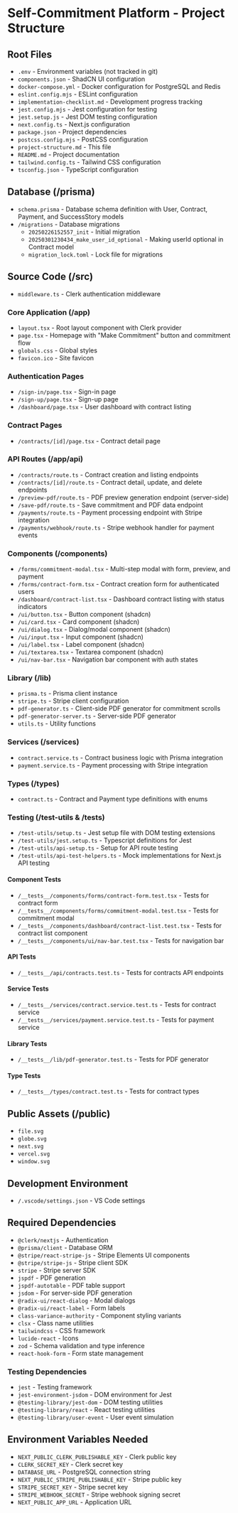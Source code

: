 # Self-Commitment Platform - Project Structure

## Root Files
- `.env` - Environment variables (not tracked in git)
- `components.json` - ShadCN UI configuration
- `docker-compose.yml` - Docker configuration for PostgreSQL and Redis
- `eslint.config.mjs` - ESLint configuration
- `implementation-checklist.md` - Development progress tracking
- `jest.config.mjs` - Jest configuration for testing
- `jest.setup.js` - Jest DOM testing configuration
- `next.config.ts` - Next.js configuration
- `package.json` - Project dependencies
- `postcss.config.mjs` - PostCSS configuration
- `project-structure.md` - This file
- `README.md` - Project documentation
- `tailwind.config.ts` - Tailwind CSS configuration
- `tsconfig.json` - TypeScript configuration

## Database (/prisma)
- `schema.prisma` - Database schema definition with User, Contract, Payment, and SuccessStory models
- `/migrations` - Database migrations
  - `20250226152557_init` - Initial migration
  - `20250301230434_make_user_id_optional` - Making userId optional in Contract model
  - `migration_lock.toml` - Lock file for migrations

## Source Code (/src)
- `middleware.ts` - Clerk authentication middleware

### Core Application (/app)
- `layout.tsx` - Root layout component with Clerk provider
- `page.tsx` - Homepage with "Make Commitment" button and commitment flow
- `globals.css` - Global styles
- `favicon.ico` - Site favicon

### Authentication Pages
- `/sign-in/page.tsx` - Sign-in page
- `/sign-up/page.tsx` - Sign-up page
- `/dashboard/page.tsx` - User dashboard with contract listing

### Contract Pages
- `/contracts/[id]/page.tsx` - Contract detail page

### API Routes (/app/api)
- `/contracts/route.ts` - Contract creation and listing endpoints
- `/contracts/[id]/route.ts` - Contract detail, update, and delete endpoints
- `/preview-pdf/route.ts` - PDF preview generation endpoint (server-side)
- `/save-pdf/route.ts` - Save commitment and PDF data endpoint
- `/payments/route.ts` - Payment processing endpoint with Stripe integration
- `/payments/webhook/route.ts` - Stripe webhook handler for payment events

### Components (/components)
- `/forms/commitment-modal.tsx` - Multi-step modal with form, preview, and payment
- `/forms/contract-form.tsx` - Contract creation form for authenticated users
- `/dashboard/contract-list.tsx` - Dashboard contract listing with status indicators
- `/ui/button.tsx` - Button component (shadcn)
- `/ui/card.tsx` - Card component (shadcn)
- `/ui/dialog.tsx` - Dialog/modal component (shadcn)
- `/ui/input.tsx` - Input component (shadcn)
- `/ui/label.tsx` - Label component (shadcn)
- `/ui/textarea.tsx` - Textarea component (shadcn)
- `/ui/nav-bar.tsx` - Navigation bar component with auth states

### Library (/lib)
- `prisma.ts` - Prisma client instance
- `stripe.ts` - Stripe client configuration
- `pdf-generator.ts` - Client-side PDF generator for commitment scrolls
- `pdf-generator-server.ts` - Server-side PDF generator
- `utils.ts` - Utility functions

### Services (/services)
- `contract.service.ts` - Contract business logic with Prisma integration
- `payment.service.ts` - Payment processing with Stripe integration

### Types (/types)
- `contract.ts` - Contract and Payment type definitions with enums

### Testing (/test-utils & /__tests__)
- `/test-utils/setup.ts` - Jest setup file with DOM testing extensions
- `/test-utils/jest.setup.ts` - Typescript definitions for Jest
- `/test-utils/api-setup.ts` - Setup for API route testing
- `/test-utils/api-test-helpers.ts` - Mock implementations for Next.js API testing

#### Component Tests
- `/__tests__/components/forms/contract-form.test.tsx` - Tests for contract form
- `/__tests__/components/forms/commitment-modal.test.tsx` - Tests for commitment modal
- `/__tests__/components/dashboard/contract-list.test.tsx` - Tests for contract list component
- `/__tests__/components/ui/nav-bar.test.tsx` - Tests for navigation bar

#### API Tests
- `/__tests__/api/contracts.test.ts` - Tests for contracts API endpoints

#### Service Tests
- `/__tests__/services/contract.service.test.ts` - Tests for contract service
- `/__tests__/services/payment.service.test.ts` - Tests for payment service

#### Library Tests
- `/__tests__/lib/pdf-generator.test.ts` - Tests for PDF generator

#### Type Tests
- `/__tests__/types/contract.test.ts` - Tests for contract types

## Public Assets (/public)
- `file.svg`
- `globe.svg`
- `next.svg`
- `vercel.svg`
- `window.svg`

## Development Environment
- `/.vscode/settings.json` - VS Code settings

## Required Dependencies
- `@clerk/nextjs` - Authentication
- `@prisma/client` - Database ORM
- `@stripe/react-stripe-js` - Stripe Elements UI components
- `@stripe/stripe-js` - Stripe client SDK
- `stripe` - Stripe server SDK
- `jspdf` - PDF generation
- `jspdf-autotable` - PDF table support
- `jsdom` - For server-side PDF generation
- `@radix-ui/react-dialog` - Modal dialogs
- `@radix-ui/react-label` - Form labels
- `class-variance-authority` - Component styling variants
- `clsx` - Class name utilities
- `tailwindcss` - CSS framework
- `lucide-react` - Icons
- `zod` - Schema validation and type inference
- `react-hook-form` - Form state management

### Testing Dependencies
- `jest` - Testing framework
- `jest-environment-jsdom` - DOM environment for Jest
- `@testing-library/jest-dom` - DOM testing utilities
- `@testing-library/react` - React testing utilities
- `@testing-library/user-event` - User event simulation

## Environment Variables Needed
- `NEXT_PUBLIC_CLERK_PUBLISHABLE_KEY` - Clerk public key
- `CLERK_SECRET_KEY` - Clerk secret key
- `DATABASE_URL` - PostgreSQL connection string
- `NEXT_PUBLIC_STRIPE_PUBLISHABLE_KEY` - Stripe public key
- `STRIPE_SECRET_KEY` - Stripe secret key
- `STRIPE_WEBHOOK_SECRET` - Stripe webhook signing secret
- `NEXT_PUBLIC_APP_URL` - Application URL
